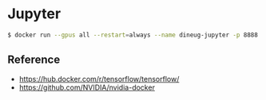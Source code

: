 # Jupyter

```bash
$ docker run --gpus all --restart=always --name dineug-jupyter -p 8888:8888 -it -v ./notebooks:/tf/notebooks tensorflow/tensorflow:2.0.0-gpu-py3-jupyter
```

## Reference
- https://hub.docker.com/r/tensorflow/tensorflow/
- https://github.com/NVIDIA/nvidia-docker

